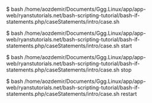$ bash /home/aozdemir/Documents/Ggg.Linux/app/app-web/ryanstutorials.net/bash-scripting-tutorial/bash-if-statements.php/caseStatements/intro/case.sh

$ bash /home/aozdemir/Documents/Ggg.Linux/app/app-web/ryanstutorials.net/bash-scripting-tutorial/bash-if-statements.php/caseStatements/intro/case.sh start

$ bash /home/aozdemir/Documents/Ggg.Linux/app/app-web/ryanstutorials.net/bash-scripting-tutorial/bash-if-statements.php/caseStatements/intro/case.sh stop

$ bash /home/aozdemir/Documents/Ggg.Linux/app/app-web/ryanstutorials.net/bash-scripting-tutorial/bash-if-statements.php/caseStatements/intro/case.sh restart